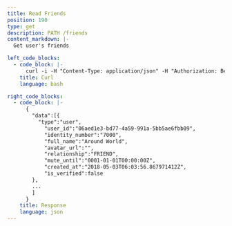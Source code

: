 ```yaml
---
title: Read Friends
position: 190
type: get
description: PATH /friends
content_markdown: |-
  Get user's friends

left_code_blocks:
  - code_block: |-
      curl -i -H "Content-Type: application/json" -H "Authorization: Bearer eyJhbGciOiJSUzUxMiIsInR5cCI6IkpXVCJ9.eyJleHAiOjE1MzMxMTQyMjEsImlhdCI6MTUyNTMzODIyMSwianRpIjoiYTVhZGQ1ZmUtMzYxNC00OWQ0LWExZWQtMDE3YWMyYzllMGFlIiwic2lkIjoiYTM0YzA3YTktNzU1ZC00YjU0LTk0YzUtZTQ1ZTlhMmRkNDNlIiwic2lnIjoiMDQ1ZjZiYjVlMjI5ZDExZTA2ZmI4ZjlkNTYzODQ2N2Y0NzljZjhkY2U4MjhmZjAxZjJjODFiYjEzZjVjOWVkYSIsInVpZCI6IjA2YWVkMWUzLWJkNzctNGE1OS05OTFhLTViYjVhZTZmYmIwOSJ9.GnUBKqkqz6RTWnwtBjSdQnCVecTrYziTUPC0sVVd4_5OWcQ4JbGk01jQ8vFUD-6UW0F-Q6JxQ3L44sDa7smQMxzJaW1C3ihciMKiuqk1J2gXV4395t1Lb8jsKbs-ggBSoZsuJgtOm55_nKm0ZvpcXUJbicBjq6R8tbWbHVuU_Ec" "https://api.mixin.one/contacts"
    title: Curl
    language: bash

right_code_blocks:
  - code_block: |-
      {
        "data":[{  
          "type":"user",
            "user_id":"06aed1e3-bd77-4a59-991a-5bb5ae6fbb09",
            "identity_number":"7000",
            "full_name":"Around World",
            "avatar_url":"",
            "relationship":"FRIEND",
            "mute_until":"0001-01-01T00:00:00Z",
            "created_at":"2018-05-03T06:03:56.867971412Z",
            "is_verified":false
        },
        ...
        ]
      }
    title: Response
    language: json
---
```

